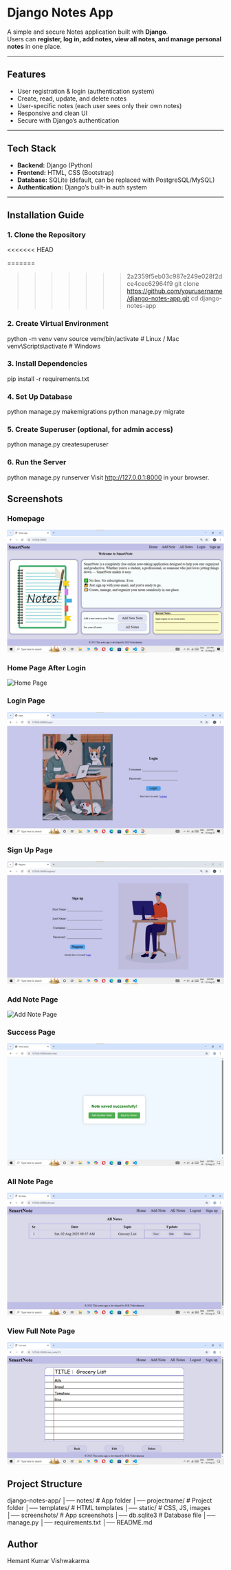 #  Django Notes App

A simple and secure Notes application built with **Django**.  
Users can **register, log in, add notes, view all notes, and manage personal notes** in one place.  

---

##  Features
-  User registration & login (authentication system)
-  Create, read, update, and delete notes
-  User-specific notes (each user sees only their own notes)
-  Responsive and clean UI
-  Secure with Django’s authentication

---

##  Tech Stack
- **Backend:** Django (Python)
- **Frontend:** HTML, CSS (Bootstrap)
- **Database:** SQLite (default, can be replaced with PostgreSQL/MySQL)
- **Authentication:** Django’s built-in auth system

---

##  Installation Guide

### 1. Clone the Repository
<<<<<<< HEAD

=======
>>>>>>> 2a2359f5eb03c987e249e028f2dce4cec62964f9
git clone https://github.com/yourusername/django-notes-app.git
cd django-notes-app

### 2. Create Virtual Environment
python -m venv venv
source venv/bin/activate   # Linux / Mac
venv\Scripts\activate      # Windows


### 3. Install Dependencies
pip install -r requirements.txt


### 4. Set Up Database
python manage.py makemigrations
python manage.py migrate


### 5. Create Superuser (optional, for admin access)
python manage.py createsuperuser


### 6. Run the Server
python manage.py runserver
Visit  http://127.0.0.1:8000 in your browser.


## Screenshots

### Homepage
![Homepage](screenshots/home.jpg)

### Home Page After Login
![Home Page](screenshots/home-fter-login.jpg)

### Login Page
![Login Page](screenshots/login.jpg)

### Sign Up Page
![Signup Page](screenshots/Sign-up.jpg)

### Add Note Page
![Add Note Page](screenshots/Addnote.jpg)

### Success Page
![Success Page](screenshots/Success-msg-page.jpg)

### All Note Page
![All Note Page](screenshots/all-note.jpg)

### View Full Note Page
![View full note Page](screenshots/View-full-note-page.jpg)


## Project Structure
django-notes-app/
│── notes/                # App folder
│── projectname/          # Project folder
│── templates/            # HTML templates
│── static/               # CSS, JS, images
│── screenshots/          # App screenshots
│── db.sqlite3            # Database file
│── manage.py
│── requirements.txt
│── README.md


## Author
Hemant Kumar Vishwakarma

